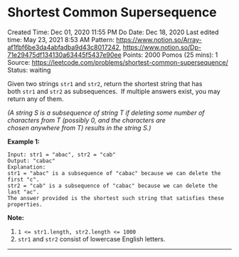 # Shortest Common Supersequence

Created Time: Dec 01, 2020 11:55 PM
Do Date: Dec 18, 2020
Last edited time: May 23, 2021 8:53 AM
Pattern: https://www.notion.so/Array-af1fbf6be3da4abfadba9d43c8017242, https://www.notion.so/Dp-71e29475df134130a63445f5437e90ee
Points: 2000
Pomos (25 mins): 1
Source: https://leetcode.com/problems/shortest-common-supersequence/
Status: waiting

Given two strings `str1` and `str2`, return the shortest string that has both `str1` and `str2` as subsequences.  If multiple answers exist, you may return any of them.

*(A string S is a subsequence of string T if deleting some number of characters from T (possibly 0, and the characters are chosen anywhere from T) results in the string S.)*

**Example 1:**

```
Input: str1 = "abac", str2 = "cab"
Output: "cabac"
Explanation: 
str1 = "abac" is a subsequence of "cabac" because we can delete the first "c".
str2 = "cab" is a subsequence of "cabac" because we can delete the last "ac".
The answer provided is the shortest such string that satisfies these properties.

```

**Note:**

1. `1 <= str1.length, str2.length <= 1000`
2. `str1` and `str2` consist of lowercase English letters.

---